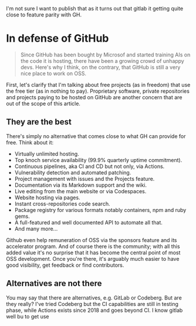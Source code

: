 I'm not sure I want to publish that as it turns out that gitlab it getting quite close to feature parity with GH.

# In defense of GitHub

> Since GitHub has been bought by Microsof and started training AIs on the code it is hosting, there have been a growing crowd of unhappy devs.
Here's why I think, on the contrary, that GitHub is still a very nice place to work on OSS.

First, let's clarify that I'm talking about free projects (as in freedom) that use the free tier (as in nothing to pay).
Proprietary software, private repositories and projects paying to be hosted on GitHub are another concern that are out of the scope of this article.  

## They are the best

There's simply no alternative that comes close to what GH can provide for free. Think about it:
* Virtually unlimited hosting.
* Top knoch service availability (99.9% quarterly uptime commitment).
* Continuous pipelines, aka CI and CD but not only, via Actions.
* Vulnerability detection and automated patching.
* Project management with issues and the Projects feature.
* Documentation via its Markdown support and the wiki.
* Live editing from the main website or via Codespaces.
* Website hosting via pages.
* Instant cross-repositories code search.
* Package registry for various formats notably containers, npm and ruby gems.
* A full-featured and well documented API to automate all that.
* And many more...

Github even help remuneration of OSS via the sponsors feature and its accelerator program.
And of course there is the community; with all this added value it's no surprise that it has become the central point of most OSS development.
Once you're there, it's arguably much easier to have good visibility, get feedback or find contributors.

## Alternatives are not there

You may say that there are alternatives, e.g. GitLab or Codeberg. But are they really?
I've tried Codeberg but the CI capabilities are still in testing phase, while Actions exists since 2018 and goes beyond CI.
I know gitlab well bu to get use
